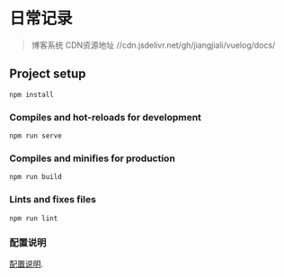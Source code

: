 # 日常记录
> 博客系统
CDN资源地址
//cdn.jsdelivr.net/gh/jiangjiali/vuelog/docs/

## Project setup
```
npm install
```

### Compiles and hot-reloads for development
```
npm run serve
```

### Compiles and minifies for production
```
npm run build
```

### Lints and fixes files
```
npm run lint
```

### 配置说明
[配置说明](https://cli.vuejs.org/config/).
